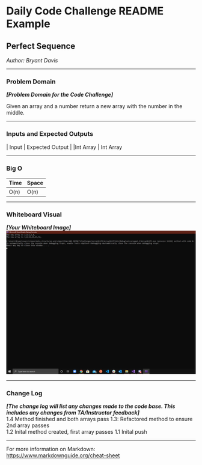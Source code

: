 # Daily Code Challenge README Example

## Perfect Sequence
*Author: Bryant Davis*

---

### Problem Domain
***[Problem Domain for the Code Challenge]***

Given an array and a number return a new array with the number in the middle.

---

### Inputs and Expected Outputs

| Input | Expected Output |
|Int Array | Int Array


---

### Big O


| Time | Space |
| :----------- | :----------- |
| O(n) | O(n) |


---


### Whiteboard Visual
***[Your Whiteboard Image]***
![Final](final.jpg)


---

### Change Log
***[The change log will list any changes made to the code base. This includes any changes from TA/Instructor feedback]***  
1.4 Method finished and both arrays pass
1.3: Refactored method to ensure 2nd array passes  
1.2 Inital method created, first array passes
1.1 Inital push

---

For more information on Markdown: https://www.markdownguide.org/cheat-sheet
